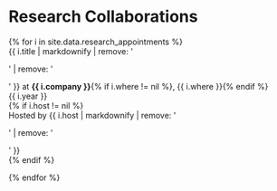 <h1 class="category-title" id="research_internships">Research Collaborations</h1>
{% for i in site.data.research_appointments %}

<article class="post-item">
    <div class="two-block-row-container with-date">
        <div style="margin-right: -1em;">
            <!-- <span class="company-logo">
                <img src="{{ i.icon }}">
            </span> -->
            <span class="article-title">{{ i.title | markdownify | remove: '<p>' | remove: '</p>' }} at</span>
            <span class="article-title"><strong>{{ i.company }}</strong></span>{% if i.where != nil %}, {{ i.where }}{% endif %}
        </div>
        <span class="post-meta date-label">{{ i.year }}</span>
    </div>
{% if i.host != nil %}
    <div class="post-meta">Hosted by {{ i.host | markdownify | remove: '<p>' | remove: '</p>' }}</div>
{% endif %}
</article>

{% endfor %}
